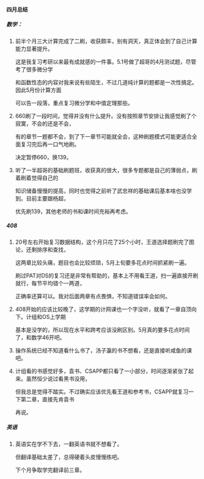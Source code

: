 #### 四月总结

##### 数学：

1. 前半个月三大计算完成了二刷，收获颇丰，别有洞天，真正体会到了自己计算能力显著提升。

   这是我复习考研以来最有成就感的一件事。5.1号做了超哥的4月测试题，尽管考了很多微分学

   和函数性态的内容对我来说有些陌生，不过几道纯计算的题都是一次性搞定。因此5月份计算方面

   可以告一段落，重点复习微分学和中值定理那些。

2. 660刷了一段时间，觉得并没有什么提升。没有按照章节安排让我感觉刷了个寂寞，不会的还是不会，

   有的章节一题都不会，到了下一章节可能就全会，这种刷题模式可能更适合全面复习完后再一口气地刷。

   决定暂停660，换139。

3. 听了一半超哥的基础刷题班，收获真的很大，很多专题都是自己的薄弱点，刷着刷着觉得自己的

   知识储备慢慢的提高，同时也觉得之前听了武忠祥的基础课后基本啥也没学到。目前主要跟杨超，

   优先刷139，其他老师的书和课时间充裕再考虑。



##### 408

1. 20号左右开始复习数据结构，这个月只花了25个小时，王道选择题刷完了图论，还剩排序和查找，

   这两章比较头痛，题目也会比较烦琐，5月上旬要多花点时间抓紧刷一遍。

   刷过PAT对DS的复习还是非常有帮助的，基本上不用看王道，扫一遍直接开刷就行，每节平均错个一两道，

   正确率还算可以。我对后面两章有点畏惧，不知道错误率会如何。

2. 408开始的应该比较晚了，这学期的计网课也一个字没听，就看了一章自顶向下。计组和OS上学期

   基本是没学的，所以现在水平和跨考应该没刷区别。5月真的要多花点时间了，和数学46开吧。

3. 操作系统已经不知道看什么书了，汤子瀛的书不想看，还是直接听咸鱼的课吧。

4. 计组看的书感觉好多，袁书、CSAPP都只看了一小部分，时间逐渐紧张了起来。虽然恒少说过看黑书没用，

   但我总是觉得不踏实。不过确实应该优先看王道和参考书，CSAPP就复习一下第二章，直接先肯袁书

   再说。



##### 英语

1. 英语实在学不下去，一翻英语书就不想看了。

   但翻译基础太差了，总得硬着头皮慢慢练吧。

   下个月争取学完翻译前三章。





























